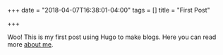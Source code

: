 +++
date = "2018-04-07T16:38:01-04:00"
tags = []
title = "First Post"

+++

Woo! This is my first post using Hugo to make blogs. Here you can read more [about me](/about).
